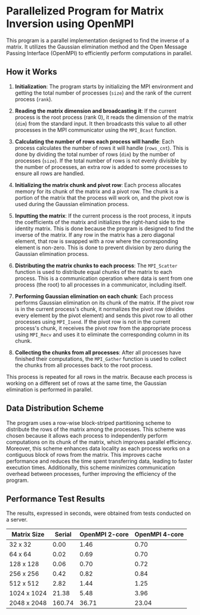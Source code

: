 # Parallelized Program for Matrix Inversion using OpenMPI

This program is a parallel implementation designed to find the inverse of a matrix. It utilizes the Gaussian elimination method and the Open Message Passing Interface (OpenMPI) to efficiently perform computations in parallel.

## How it Works

1. **Initialization**: The program starts by initializing the MPI environment and getting the total number of processes (`size`) and the rank of the current process (`rank`).

2. **Reading the matrix dimension and broadcasting it**: If the current process is the root process (rank 0), it reads the dimension of the matrix (`dim`) from the standard input. It then broadcasts this value to all other processes in the MPI communicator using the `MPI_Bcast` function.

3. **Calculating the number of rows each process will handle**: Each process calculates the number of rows it will handle (`rows_cnt`). This is done by dividing the total number of rows (`dim`) by the number of processes (`size`). If the total number of rows is not evenly divisible by the number of processes, an extra row is added to some processes to ensure all rows are handled.

4. **Initializing the matrix chunk and pivot row**: Each process allocates memory for its chunk of the matrix and a pivot row. The chunk is a portion of the matrix that the process will work on, and the pivot row is used during the Gaussian elimination process.

5. **Inputting the matrix**: If the current process is the root process, it inputs the coefficients of the matrix and initializes the right-hand side to the identity matrix. This is done because the program is designed to find the inverse of the matrix. If any row in the matrix has a zero diagonal element, that row is swapped with a row where the corresponding element is non-zero. This is done to prevent division by zero during the Gaussian elimination process.

6. **Distributing the matrix chunks to each process**: The `MPI_Scatter` function is used to distribute equal chunks of the matrix to each process. This is a communication operation where data is sent from one process (the root) to all processes in a communicator, including itself.

7. **Performing Gaussian elimination on each chunk**: Each process performs Gaussian elimination on its chunk of the matrix. If the pivot row is in the current process's chunk, it normalizes the pivot row (divides every element by the pivot element) and sends this pivot row to all other processes using `MPI_Isend`. If the pivot row is not in the current process's chunk, it receives the pivot row from the appropriate process using `MPI_Recv` and uses it to eliminate the corresponding column in its chunk.

8. **Collecting the chunks from all processes**: After all processes have finished their computations, the `MPI_Gather` function is used to collect the chunks from all processes back to the root process.

This process is repeated for all rows in the matrix. Because each process is working on a different set of rows at the same time, the Gaussian elimination is performed in parallel.

## Data Distribution Scheme

The program uses a row-wise block-striped partitioning scheme to distribute the rows of the matrix among the processes. This scheme was chosen because it allows each process to independently perform computations on its chunk of the matrix, which improves parallel efficiency. Moreover, this scheme enhances data locality as each process works on a contiguous block of rows from the matrix. This improves cache performance and reduces the time spent transferring data, leading to faster execution times. Additionally, this scheme minimizes communication overhead between processes, further improving the efficiency of the program.

## Performance Test Results

The results, expressed in seconds, were obtained from tests conducted on a server.

| Matrix Size | Serial | OpenMPI 2-core | OpenMPI 4-core |
| ----------- | ------ | -------------- | -------------- |
| 32 x 32     | 0.00   | 1.46           | 0.70           |
| 64 x 64     | 0.02   | 0.69           | 0.70           |
| 128 x 128   | 0.06   | 0.70           | 0.72           |
| 256 x 256   | 0.42   | 0.82           | 0.84           |
| 512 x 512   | 2.82   | 1.44           | 1.25           |
| 1024 x 1024 | 21.38  | 5.48           | 3.96           |
| 2048 x 2048 | 160.74 | 36.71          | 23.04          |
